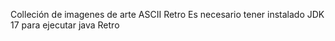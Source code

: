 Colleción de imagenes de arte ASCII Retro
Es necesario tener instalado JDK 17
para ejecutar java Retro
